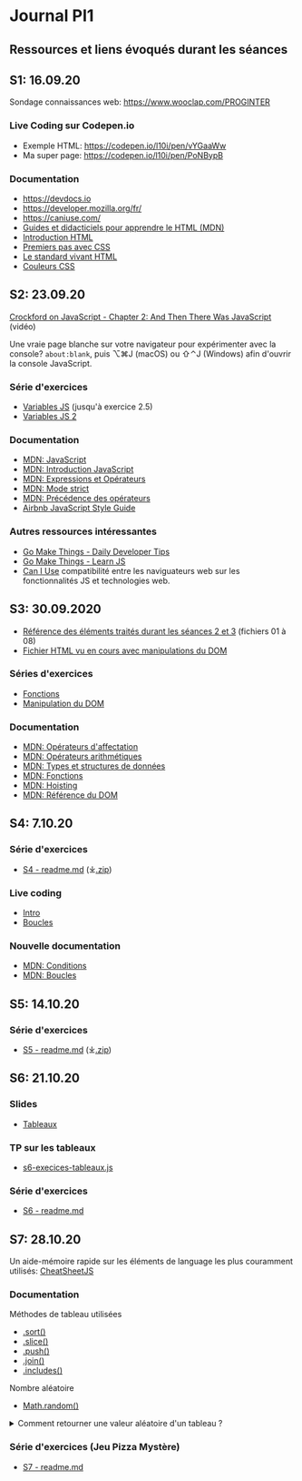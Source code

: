 # Journal PI1
## Ressources et liens évoqués durant les séances


## S1: 16.09.20

Sondage connaissances web: https://www.wooclap.com/PROGINTER

### Live Coding sur Codepen.io
- Exemple HTML: https://codepen.io/l10i/pen/vYGaaWw
- Ma super page: https://codepen.io/l10i/pen/PoNBypB

### Documentation
- https://devdocs.io
- https://developer.mozilla.org/fr/
- https://caniuse.com/
- [Guides et didacticiels pour apprendre le HTML (MDN)](https://developer.mozilla.org/fr/docs/Apprendre/HTML)
- [Introduction HTML](https://developer.mozilla.org/fr/docs/Apprendre/HTML/Introduction_%C3%A0_HTML)
- [Premiers pas avec CSS](https://developer.mozilla.org/fr/docs/Learn/CSS/First_steps)
- [Le standard vivant HTML](https://html.spec.whatwg.org/multipage/)
- [Couleurs CSS](https://devdocs.io/css/color_value)


## S2: 23.09.20

[Crockford on JavaScript - Chapter 2: And Then There Was JavaScript](https://www.youtube.com/watch?v=RO1Wnu-xKoY&list=PL7664379246A246CB) (vidéo)

Une vraie page blanche sur votre navigateur pour expérimenter avec la console? `about:blank`, puis ⌥⌘J (macOS) ou ⇧⌃J (Windows) afin d'ouvrir la console JavaScript.

### Série d'exercices
- [Variables JS](https://gist.github.com/DigitalDW/b0ea602b46cad395ddc384c2d7ad750b) (jusqu'à exercice 2.5)
- [Variables JS 2](https://gist.github.com/DigitalDW/b02c2a0f9a60d9dffdf3edc7ad75abf4)

### Documentation
- [MDN: JavaScript](https://developer.mozilla.org/fr/docs/Web/JavaScript)
- [MDN: Introduction JavaScript](https://developer.mozilla.org/fr/docs/Web/JavaScript/Guide/Introduction)
- [MDN: Expressions et Opérateurs](https://developer.mozilla.org/fr/docs/Web/JavaScript/Guide/Expressions_et_Op%C3%A9rateurs)
- [MDN: Mode strict](https://developer.mozilla.org/fr/docs/Web/JavaScript/Reference/Strict_mode)
- [MDN: Précédence des opérateurs](https://developer.mozilla.org/fr/docs/Web/JavaScript/Reference/Op%C3%A9rateurs/Pr%C3%A9c%C3%A9dence_des_op%C3%A9rateurs)
- [Airbnb JavaScript Style Guide](https://github.com/airbnb/javascript)

### Autres ressources intéressantes
- [Go Make Things - Daily Developer Tips](https://gomakethings.com/articles/)
- [Go Make Things - Learn JS](https://gomakethings.com/resources/)
- [Can I Use](https://caniuse.com/) compatibilité entre les naviguateurs web sur les fonctionnalités JS et technologies web.


## S3: 30.09.2020

- [Référence des éléments traités durant les séances 2 et 3](Réference%20JavaScript) (fichiers 01 à 08)
- [Fichier HTML vu en cours avec manipulations du DOM](Live%20coding/s3-dom.html)

### Séries d'exercices
- [Fonctions](https://gist.github.com/DigitalDW/91cc053d8a9eeebfd44ade43b1e79521)
- [Manipulation du DOM](https://gist.github.com/DigitalDW/e9e16d8fd1f1967c751ca5932aca3a8f)

### Documentation
- [MDN: Opérateurs d'affectation](https://developer.mozilla.org/fr/docs/Web/JavaScript/Reference/Op%C3%A9rateurs/Op%C3%A9rateurs_d_affectation)
- [MDN: Opérateurs arithmétiques](https://developer.mozilla.org/fr/docs/Web/JavaScript/Reference/Op%C3%A9rateurs/Op%C3%A9rateurs_arithm%C3%A9tiques)
- [MDN: Types et structures de données](https://developer.mozilla.org/fr/docs/Web/JavaScript/Structures_de_donn%C3%A9es)
- [MDN: Fonctions](https://developer.mozilla.org/fr/docs/Glossaire/Fonction)
- [MDN: Hoisting](https://developer.mozilla.org/fr/docs/Glossaire/Hoisting)
- [MDN: Référence du DOM](https://developer.mozilla.org/fr/docs/Web/API/Document_Object_Model)


## S4: 7.10.20

### Série d'exercices
- [S4 - readme.md](Exercices/S4/readme.md) (⤓[.zip](https://cw.unil.ch/pi1/S4.zip))

### Live coding
- [Intro](Live%20coding/s4-intro.html)
- [Boucles](Live%20coding/s4-boucles.html)

### Nouvelle documentation
- [MDN: Conditions](https://developer.mozilla.org/fr/docs/Web/JavaScript/Guide/Contr%C3%B4le_du_flux_Gestion_des_erreurs#Les_instructions_conditionnelles)
- [MDN: Boucles](https://developer.mozilla.org/fr/docs/Web/JavaScript/Guide/Boucles_et_it%C3%A9ration)


## S5: 14.10.20

### Série d'exercices
- [S5 - readme.md](Exercices/S5/readme.md) (⤓[.zip](https://cw.unil.ch/pi1/S5.zip))


## S6: 21.10.20

### Slides
- [Tableaux](https://moodle.unil.ch/pluginfile.php/1783647/mod_resource/content/1/Slides-S6.pdf)

### TP sur les tableaux
- [s6-execices-tableaux.js](TP/solutions/s6-execices-tableaux.js)

### Série d'exercices
- [S6 - readme.md](Exercices/S6/readme.md)


## S7: 28.10.20

Un aide-mémoire rapide sur les éléments de language les plus couramment utilisés: [CheatSheetJS](Réference%20JavaScript/JSCheatSheet.jpg)

### Documentation

Méthodes de tableau utilisées
- [.sort()](https://developer.mozilla.org/fr/docs/Web/JavaScript/Reference/Objets_globaux/Array/sort)
- [.slice()](https://developer.mozilla.org/fr/docs/Web/JavaScript/Reference/Objets_globaux/Array/slice)
- [.push()](https://developer.mozilla.org/fr/docs/Web/JavaScript/Reference/Objets_globaux/Array/push)
- [.join()](https://developer.mozilla.org/fr/docs/Web/JavaScript/Reference/Objets_globaux/Array/join)
- [.includes()](https://developer.mozilla.org/fr/docs/Web/JavaScript/Reference/Objets_globaux/Array/includes)

Nombre aléatoire
- [Math.random()](https://developer.mozilla.org/fr/docs/Web/JavaScript/Reference/Objets_globaux/Math/random)

<details>
    <summary>Comment retourner une valeur aléatoire d'un tableau ?</summary>

Utilisez `Math.random()` :

```javascript
let valeurAuHasard = monTableau[Math.floor(Math.random() * monTableau.length)];
```

Math.random() retourne une valeur à virgule flottante entre 0 et 1 (sans jamais retourner exactement 1). 
Il suffit de multiplier cette valeur par la longueur du tableau et d'arrondir le tout à la valeur inférieure.

Conseil: expérimentez dans la console de votre navigateur.
</details>

### Série d'exercices (Jeu Pizza Mystère)
- [S7 - readme.md](Exercices/S7/readme.md)
